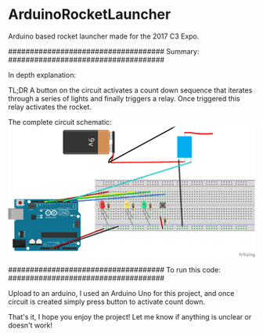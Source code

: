# ArduinoRocketLauncher

Arduino based rocket launcher made for the 2017 C3 Expo.

####################################
Summary:
####################################

In depth explanation: 


TL;DR
A button on the circuit activates a count down sequence that iterates through a series of lights and finally triggers a relay. Once triggered this relay activates the rocket.

The complete circuit schematic:
![](./ArduinoRocketLauncherSchematic.jpg?raw=true)


####################################
To run this code:
####################################

Upload to an arduino, I used an Arduino Uno for this project, and once circuit is created simply press button to activate count down.




That's it, I hope you enjoy the project! Let me know if anything is unclear or doesn't work!
